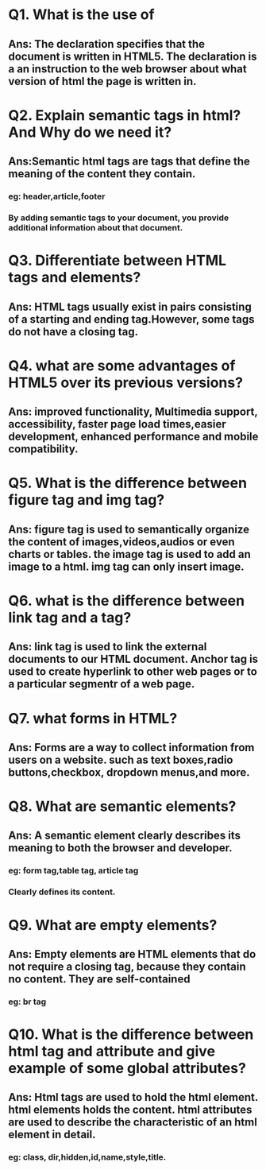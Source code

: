 # Q1. What is the use of
## Ans: The declaration specifies that the document is written in HTML5. The declaration is a an instruction to the web browser about what version of html the page is written in.

# Q2. Explain semantic tags in html? And Why do we need it?
## Ans:Semantic html tags are tags that define the meaning of the content they contain.
### eg: header,article,footer
### By adding semantic tags to your document, you provide additional information about that document.

# Q3. Differentiate between HTML tags and elements?
## Ans: HTML tags usually exist in pairs consisting of a starting and ending tag.However, some tags do not have a closing tag.

# Q4. what are some advantages of HTML5 over its previous versions?
## Ans: improved functionality, Multimedia support, accessibility, faster page load times,easier development, enhanced performance and mobile compatibility.

# Q5. What is the difference between figure tag and img tag?
## Ans: figure tag is used to semantically organize the content of images,videos,audios or even charts or tables. the image tag is used to add an image to a html. img tag can only insert image.

# Q6. what is the difference between link tag and a tag?
## Ans: link tag is used to link the external documents to our HTML document. Anchor tag is used to create hyperlink to other web pages or to a particular segmentr of a web page.

# Q7. what forms in HTML?
## Ans: Forms are a way to collect information from users on a website. such as text boxes,radio buttons,checkbox, dropdown menus,and more.

# Q8. What are semantic elements?
## Ans: A semantic element clearly describes its meaning to both the browser and developer.
### eg: form tag,table tag, article tag
### Clearly defines its content.

# Q9. What are empty elements?
## Ans: Empty elements are HTML elements that do not require a closing tag, because they contain no content. They are self-contained
### eg: br tag

# Q10. What is the difference between html tag and attribute and give example of some global attributes?
## Ans: Html tags are used to hold the html element. html elements holds the content. html attributes are used to describe the characteristic of an html element in detail.
### eg: class, dir,hidden,id,name,style,title.